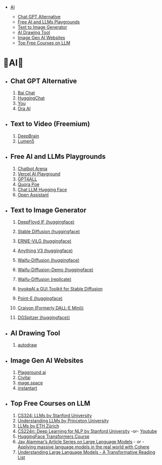 - [AI](#ai)

  - [Chat GPT Alternative](#chat-gpt-alternative)
  - [Free AI and LLMs Playgrounds](#free-ai-and-llms-playgrounds)
  - [Text to Image Generator](#text-to-image-generator)
  - [AI Drawing Tool](#ai-drawing-tool)
  - [Image Gen AI Websites](#image-gen-ai-websites)
  - [Top Free Courses on LLM](#top-free-courses-on-llm)

# 🤖AI🤖

- ## Chat GPT Alternative

  1. [Bai Chat](https://chatbot.theb.ai)
  2. [HuggingChat](https://huggingface.co/chat/)
  3. [You](https://you.com/)
  4. [Ora AI](https://ora.ai/)

- ## Text to Video (Freemium)

  1. [DeepBrain](https://www.deepbrain.io/features/text-to-speech)
  2. [Lumen5](https://lumen5.com/)

- ## Free AI and LLMs Playgrounds

  1. [Chatbot Arena](https://chat.lmsys.org/)
  2. [Vercel AI Playground](https://play.vercel.ai/)
  3. [GPT4ALL](https://gpt4all.io/)
  4. [Quora Poe](https://poe.com/)
  5. [Chat LLM Hugging Face](https://huggingface.co/spaces/olivierdehaene/chat-llm-streaming)
  6. [Open Assistant](https://open-assistant.io/)

- ## Text to Image Generator

  1. [DeepFloyd IF (huggingface)](https://huggingface.co/spaces/DeepFloyd/IF)
  2. [Stable Diffusion (huggingface)](https://huggingface.co/spaces/stabilityai/stable-diffusion)

  3. [ERNIE-ViLG (huggingface)](https://huggingface.co/spaces/PaddlePaddle/ERNIE-ViLG)

  4. [Anything V3 (huggingface)](https://huggingface.co/spaces/akhaliq/anything-v3.0)

  5. [Waifu-Diffusion (huggingface)](https://huggingface.co/hakurei/waifu-diffusion)

  6. [Waifu-Diffusion-Demo (huggingface)](https://huggingface.co/spaces/hakurei/waifu-diffusion-demo)

  7. [Waifu-Diffusion (replicate)](https://replicate.com/cjwbw/waifu-diffusion)

  8. [InvokeAI a GUI Toolkit for Stable Diffusion](https://github.com/invoke-ai/InvokeAI)

  9. [Point-E (huggingface)](https://huggingface.co/spaces/openai/point-e)

  10. [Craiyon (Formerly DALL-E Mini))](https://www.craiyon.com/)

  11. [DGSpitzer (huggingface))](https://huggingface.co/spaces/DGSpitzer/DGS-Diffusion-Space)

- ## AI Drawing Tool

  1. [autodraw](https://www.autodraw.com/)

- ## Image Gen AI Websites

  1. [Plagground ai](https://playgroundai.com/)
  2. [Civitai](https://civitai.com//)
  3. [mage.space](https://www.mage.space/)
  4. [instantart](https://instantart.io/)

- ## Top Free Courses on LLM

  1. [CS324: LLMs by Stanford University](https://stanford-cs324.github.io/winter2022/)
  2. [Understanding LLMs by Princeton University](https://www.cs.princeton.edu/courses/archive/fall22/cos597G/)
  3. [LLMs by ETH Zürich](https://rycolab.io/classes/llm-s23/)
  4. [CS224n: Deep Learning for NLP by Stanford University](https://web.stanford.edu/class/cs224n/) -or- [Youtube](https://youtube.com/playlist?list=PLoROMvodv4rOSH4v6133s9LFPRHjEmbmJ)
  5. [HuggingFace Transformers Course](https://huggingface.co/learn/nlp-course/chapter1/1)
  6. [Jay Alammar’s Article Series on Large Language Models](https://jalammar.github.io/illustrated-transformer/) - or - [Applying massive language models in the real world with Cohere
     ](https://jalammar.github.io/applying-large-language-models-cohere/)
  7. [Understanding Large Language Models - A Transformative Reading List](https://sebastianraschka.com/blog/2023/llm-reading-list.html)
